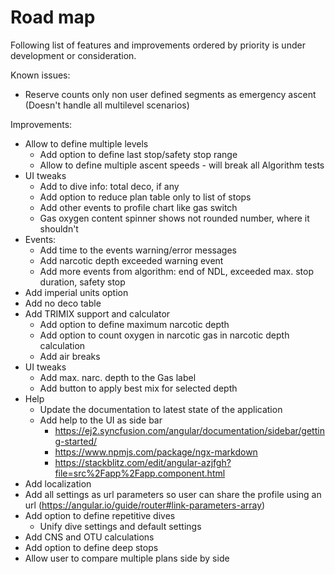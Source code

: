 # Road map

Following list of features and improvements ordered by priority is under development or consideration.

Known issues:

* Reserve counts only non user defined segments as emergency ascent (Doesn't handle all multilevel scenarios)

Improvements:

* Allow to define multiple levels
  * Add option to define last stop/safety stop range
  * Allow to define multiple ascent speeds - will break all Algorithm tests
* UI tweaks
  * Add to dive info: total deco, if any
  * Add option to reduce plan table only to list of stops
  * Add other events to profile chart like gas switch
  * Gas oxygen content spinner shows not rounded number, where it shouldn't
* Events:
  * Add time to the events warning/error messages
  * Add narcotic depth exceeded warning event
  * Add more events from algorithm: end of NDL, exceeded max. stop duration, safety stop
* Add imperial units option
* Add no deco table
* Add TRIMIX support and calculator
  * Add option to define maximum narcotic depth
  * Add option to count oxygen in narcotic gas in narcotic depth calculation
  * Add air breaks
* UI tweaks
  * Add max. narc. depth to the Gas label
  * Add button to apply best mix for selected depth
* Help
  * Update the documentation to latest state of the application
  * Add help to the UI as side bar
    * <https://ej2.syncfusion.com/angular/documentation/sidebar/getting-started/>
    * <https://www.npmjs.com/package/ngx-markdown>
    * <https://stackblitz.com/edit/angular-azjfgh?file=src%2Fapp%2Fapp.component.html>
* Add localization
* Add all settings as url parameters so user can share the profile using an url (<https://angular.io/guide/router#link-parameters-array>)
* Add option to define repetitive dives
  * Unify dive settings and default settings
* Add CNS and OTU calculations
* Add option to define deep stops
* Allow user to compare multiple plans side by side
